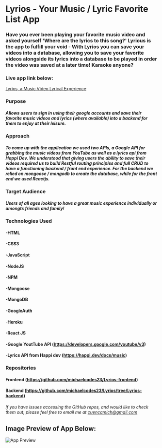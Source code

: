 # Lyrios - Your Music / Lyric Favorite List App

### Have you ever been playing your favorite music video and asked yourself 'Where are the lyrics to this song?' Lyrious is the app to fulfill your void - With Lyrios you can save your videos into a database, allowing you to save your favorite videos alongside its lyrics into a database to be played in order the video was saved at a later time! Karaoke anyone? 


### Live app link below: 

[Lyrios, a Music Video Lyrical Experience](https://lyrios-music-frontend.herokuapp.com/)

### Purpose

##### Allows users to sign in using their google accounts and save their favorite music videos and lyrics (where available) into a backend for them to enjoy at their leisure.

### Approach

##### To come up with the application we used two APIs, a Google API for grabbing the music videos from YouTube as well as a lyrics api from Happi Dev. We understood that giving users the ability to save their videos required us to build Restful routing principles and full CRUD to have a functioning backend / front end experience. For the backend we relied on mongoose / mongodb to create the database, while for the front end we used Reactjs.

### Target Audience

##### Users of all ages looking to have a great music experience individually or amongts friends and family!

### Technologies Used

#### -HTML
#### -CSS3
#### -JavaScript
#### -NodeJS
#### -NPM
#### -Mongoose
#### -MongoDB
#### -GoogleAuth
#### -Heroku
#### -React JS
#### -Google YoutTube API (https://developers.google.com/youtube/v3)
#### -Lyrics API from Happi dev (https://happi.dev/docs/music)

### Repositories

#### Frontend (https://github.com/michaelcodes23/Lyrios-frontend)
#### Backend (https://github.com/michaelcodes23/Lyrios/tree/Lyrios-backend)
###### If you have issues accessing the GitHub repos, and would like to check them out, please feel free to email me at cuencamich@gmail.com

## Image Preview of App Below: 
![App Preview](https://i.imgur.com/nPGo4qn.png)
